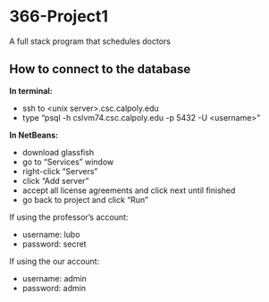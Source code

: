 # 366-Project1
A full stack program that schedules doctors


## How to connect to the database

**In terminal:**
- ssh to \<unix server\>.csc.calpoly.edu
- type “psql -h cslvm74.csc.calpoly.edu -p 5432 -U \<username\>”

**In NetBeans:**
- download glassfish 
- go to “Services” window
- right-click “Servers” 
- click “Add server”
- accept all license agreements and click next until finished
- go back to project and click “Run”

If using the professor’s account:
- username: lubo
- password: secret

If using the our account:
- username: admin
- password: admin